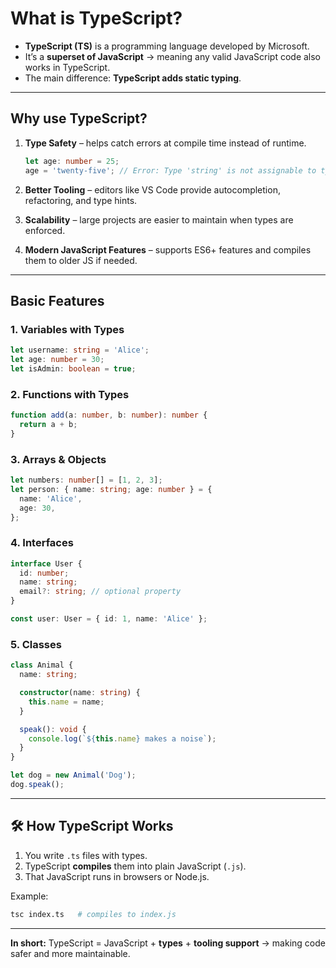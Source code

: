 # What is TypeScript?

- **TypeScript (TS)** is a programming language developed by Microsoft.
- It’s a **superset of JavaScript** → meaning any valid JavaScript code also works in TypeScript.
- The main difference: **TypeScript adds static typing**.

---

## Why use TypeScript?

1. **Type Safety** – helps catch errors at compile time instead of runtime.

   ```ts
   let age: number = 25;
   age = 'twenty-five'; // Error: Type 'string' is not assignable to type 'number'
   ```

2. **Better Tooling** – editors like VS Code provide autocompletion, refactoring, and type hints.

3. **Scalability** – large projects are easier to maintain when types are enforced.

4. **Modern JavaScript Features** – supports ES6+ features and compiles them to older JS if needed.

---

## Basic Features

### 1. Variables with Types

```ts
let username: string = 'Alice';
let age: number = 30;
let isAdmin: boolean = true;
```

### 2. Functions with Types

```ts
function add(a: number, b: number): number {
  return a + b;
}
```

### 3. Arrays & Objects

```ts
let numbers: number[] = [1, 2, 3];
let person: { name: string; age: number } = {
  name: 'Alice',
  age: 30,
};
```

### 4. Interfaces

```ts
interface User {
  id: number;
  name: string;
  email?: string; // optional property
}

const user: User = { id: 1, name: 'Alice' };
```

### 5. Classes

```ts
class Animal {
  name: string;

  constructor(name: string) {
    this.name = name;
  }

  speak(): void {
    console.log(`${this.name} makes a noise`);
  }
}

let dog = new Animal('Dog');
dog.speak();
```

---

## 🛠 How TypeScript Works

1. You write `.ts` files with types.
2. TypeScript **compiles** them into plain JavaScript (`.js`).
3. That JavaScript runs in browsers or Node.js.

Example:

```sh
tsc index.ts   # compiles to index.js
```

---

**In short:**
TypeScript = JavaScript + **types** + **tooling support** → making code safer and more maintainable.
